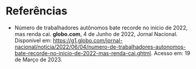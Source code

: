 # Referências
- Número de trabalhadores autônomos bate recorde no início de 2022, mas renda cai. **globo.com**, 4 de Junho de 2022, Jornal Nacional. Disponível em: https://g1.globo.com/jornal-nacional/noticia/2022/06/04/numero-de-trabalhadores-autonomos-bate-recorde-no-inicio-de-2022-mas-renda-cai.ghtml. Acesso em: 19 de Março de 2023.
